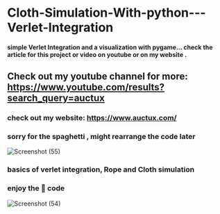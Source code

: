 # Cloth-Simulation-With-python---Verlet-Integration
####  simple Verlet Integration and a visualization with pygame... check the article for this project or video on youtube or on my website .
## Check out my youtube channel for more: https://www.youtube.com/results?search_query=auctux
### check out my website: https://www.auctux.com/
### sorry for the spaghetti , might rearrange the code later
![Screenshot (55)](https://user-images.githubusercontent.com/48150537/116063630-d0078a80-a6a2-11eb-90e6-060b0310fb5b.png)

### basics of verlet integration, Rope and Cloth simulation

### enjoy the 🍝 code
![Screenshot (54)](https://user-images.githubusercontent.com/48150537/115973225-fcbb8500-a570-11eb-9a02-4527268f2adf.png)
